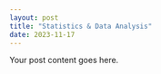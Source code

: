 ```yaml
---
layout: post
title: "Statistics & Data Analysis"
date: 2023-11-17
---
```

Your post content goes here.
